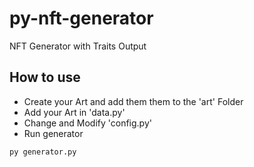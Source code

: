 # py-nft-generator
NFT Generator with Traits Output

## How to use

- Create your Art and add them them to the 'art' Folder
- Add your Art in 'data.py'
- Change and Modify 'config.py'
- Run generator 

```
py generator.py
```


